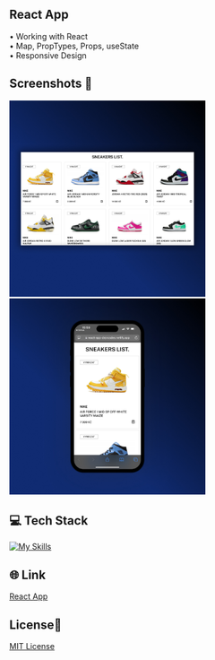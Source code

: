 ## React App
• Working with React <br>
• Map, PropTypes, Props, useState <br>
• Responsive Design 

## Screenshots 📱
<img src="./src/images/1-sneakers-app.jpg" width="350"> <img src="./src/images/2-sneakers-app.jpg" width="350">

## 💻 Tech Stack
[![My Skills](https://skillicons.dev/icons?i=html,css,javascript,react)](https://skillicons.dev)

## 🌐 Link
<a href="https://react-app-dejvcodes.netlify.app/">React App</a>

## License🔐
[MIT License](LICENSE) 